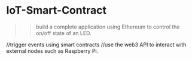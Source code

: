 # IoT-Smart-Contract

>>build a complete application using Ethereum to control the on/off state of an LED.

//trigger events using smart contracts 
//use the web3 API to interact with external nodes such as Raspberry Pi.
